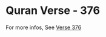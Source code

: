 # Quran Verse - 376 

For more infos, See [Verse 376](https://www.quranbookk.com/quran/search?q=376)